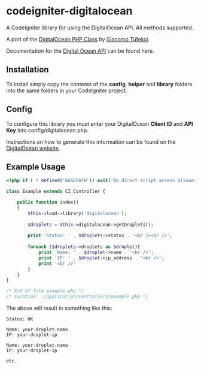 codeigniter-digitalocean
========================

A CodeIgniter library for using the DigitalOcean API. All methods supported.

A port of the [DigitalOcean PHP Class](https://github.com/tuefekci/DigitalOcean-PHP-Class) by [Giacomo Tüfekci](https://github.com/tuefekci).

Documentation for the [Digital Ocean API](https://www.digitalocean.com/api) can be found here.

Installation
---------------------
To install simply copy the contents of the **config**, **helper** and **library** folders into the same folders in your CodeIgniter project.


Config
---------------------
To configure this library you must enter your DigitalOcean **Client ID** and **API Key** into config/digitalocean.php.

Instructions on how to generate this information can be found on the [DigitalOcean website](https://www.digitalocean.com/community/articles/how-to-use-the-digitalocean-api).

Example Usage
---------------------
```PHP
<?php if ( ! defined('BASEPATH')) exit('No direct script access allowed');

class Example extends CI_Controller {

	public function index()
	{
		$this->load->library('digitalocean');
		
		$droplets = $this->digitalocean->getDroplets();
		
		print 'Status: ' . $droplets->status . '<br /><br />';
		
		foreach ($droplets->droplets as $droplet){
			print 'Name: ' . $droplet->name . '<br />';
			print 'IP: ' . $droplet->ip_address . '<br />';
			print '<br />'
		}
	}
}

/* End of file example.php */
/* Location: ./application/controllers/example.php */
```
The above will result in something like this:
```
Status: OK

Name: your-droplet-name
IP: your-droplet-ip

Name: your-droplet-name
IP: your-droplet-ip

etc.
```